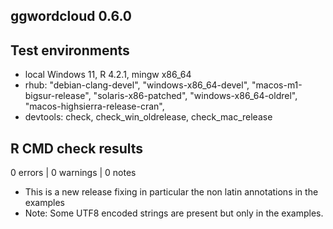 ## ggwordcloud 0.6.0

## Test environments
* local Windows 11, R 4.2.1, mingw x86_64
* rhub: "debian-clang-devel", "windows-x86_64-devel", "macos-m1-bigsur-release", "solaris-x86-patched", "windows-x86_64-oldrel", "macos-highsierra-release-cran",
* devtools: check, check_win_oldrelease, check_mac_release

## R CMD check results

0 errors | 0 warnings | 0 notes

* This is a new release fixing in particular the non latin annotations in the examples
* Note: Some UTF8 encoded strings are present but only in the examples. 


